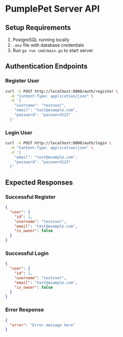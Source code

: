 # PumplePet Server API

## Setup Requirements
1. PostgreSQL running locally
2. `.env` file with database credentials
3. Run `go run cmd/main.go` to start server

## Authentication Endpoints

### Register User
```bash
curl -X POST http://localhost:8000/auth/register \
  -H "Content-Type: application/json" \
  -d '{
    "username": "testuser",
    "email": "test@example.com", 
    "password": "password123"
  }'
```

### Login User
```bash
curl -X POST http://localhost:8000/auth/login \
  -H "Content-Type: application/json" \
  -d '{
    "email": "test@example.com",
    "password": "password123"
  }'
```

## Expected Responses

### Successful Register
```json
{
  "user": {
    "id": 1,
    "username": "testuser",
    "email": "test@example.com",
    "is_owner": false
  }
}
```

### Successful Login
```json
{
  "user": {
    "id": 1,
    "username": "testuser", 
    "email": "test@example.com",
    "is_owner": false
  }
}
```

### Error Response
```json
{
  "error": "Error message here"
}
```